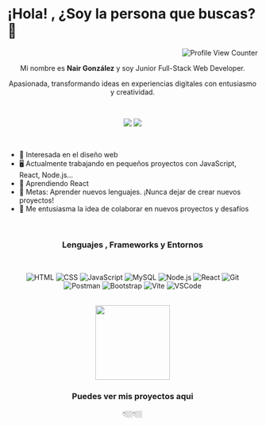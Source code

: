 # ¡Hola! , ¿Soy la persona que buscas? 🎯


<div align="right">

![Profile View Counter](https://komarev.com/ghpvc/?username=Nannitta&color=00BFB2)

</div>

<div align="center">

  Mi nombre es <b>Nair González</b> y soy Junior Full-Stack Web Developer.


  Apasionada, transformando ideas en experiencias digitales con entusiasmo y creatividad.

  <br/>

  [<img src="https://img.shields.io/badge/-Nair_Glez-blue?style=flat-square&logo=Linkedin&logoColor=white&color=00BFB2&link=https://www.linkedin.com/in/nairglez/)">](https://www.linkedin.com/in/nairglez/)
  [<img src="https://img.shields.io/badge/-Porfolio-green?style=flat-square&logo=googlechrome&logoColor=white&color=00BFB2&link=https://portfolio-nannitta.vercel.app/)">](https://portfolio-nannitta.vercel.app/)

</div>

<br/>

* 🧐 Interesada en el diseño web
* 🖥️ Actualmente trabajando en pequeños proyectos con JavaScript, React, Node.js...
* 🌱 Aprendiendo React
* 📑 Metas: Aprender nuevos lenguajes. ¡Nunca dejar de crear nuevos proyectos!
* 🧩 Me entusiasma la idea de colaborar en nuevos proyectos y desafíos

<br />

<h3  align="center">Lenguajes , Frameworks y Entornos</h3>

<br />

<div align="center">

  ![HTML](https://img.shields.io/badge/HTML5-E34F26?style=for-the-badge&logo=html5&logoColor=white)
  ![CSS](https://img.shields.io/badge/CSS3-1572B6?style=for-the-badge&logo=css3&logoColor=white)
  ![JavaScript](https://img.shields.io/badge/JavaScript-F7DF1E.svg?style=for-the-badge&logo=JavaScript&logoColor=black)
  ![MySQL](https://img.shields.io/badge/MySQL-005C84?style=for-the-badge&logo=mysql&logoColor=white)
  ![Node.js](https://img.shields.io/badge/Node.js-339933.svg?style=for-the-badge&logo=nodedotjs&logoColor=white)
  ![React](https://img.shields.io/badge/React-61DAFB.svg?style=for-the-badge&logo=React&logoColor=black)
  ![Git](https://img.shields.io/badge/GIT-E44C30?style=for-the-badge&logo=git&logoColor=white)
  ![Postman](https://img.shields.io/badge/Postman-FF6C37.svg?style=for-the-badge&logo=Postman&logoColor=white)
  ![Bootstrap](https://img.shields.io/badge/Bootstrap-7952B3.svg?style=for-the-badge&logo=Bootstrap&logoColor=white)
  ![Vite](https://img.shields.io/badge/Vite-646CFF.svg?style=for-the-badge&logo=Vite&logoColor=white)
  ![VSCode](https://img.shields.io/badge/Visual%20Studio%20Code-007ACC.svg?style=for-the-badge&logo=Visual-Studio-Code&logoColor=white)

</div>

<br />

<div align="center">

  <img src="https://github-readme-stats.vercel.app/api?username=Nannitta&show_icons=true&bg_color=22272E&text_color=ffffff&hide_border=true&title_color=00BFB2&icon_color=028090" height="150"/>
  <!-- <img src="https://streak-stats.demolab.com?user=Nannitta&theme=tokyonight-duo&hide_border=true&locale=es&background=22272EE7&ring=00BFB2&fire=00BFB2&currStreakNum=C3F8FF&sideNums=C3F8FF&sideLabels=00BFB2&dates=C3F8FF&currStreakLabel=00BFB2" height="150"/> -->

</div>

<h3 align="center">
Puedes ver mis proyectos aqui
</h3>

<div align="center">👇🏼👇🏼</div>
